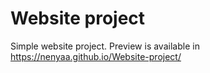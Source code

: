 # Website project 

Simple website project.
Preview is available in https://nenyaa.github.io/Website-project/